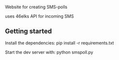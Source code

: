 Website for creating SMS-polls

uses 46elks API for incoming SMS


## Getting started
Install the dependencies:
pip install -r requirements.txt

Start the dev server with:
python smspoll.py
